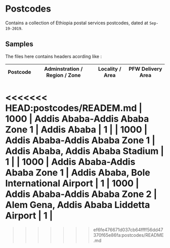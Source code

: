 # Postcodes

Contains a collection of Ethiopia postal services postcodes, dated at `Sep-19-2019`.

## Samples

The files here contains headers acording like :

|Postcode| Adminstration / Region / Zone | Locality / Area | PFW Delivery Area |
|---|---|---|---|
<<<<<<< HEAD:postcodes/READEM.md
| 1000 | Addis Ababa-Addis Ababa Zone 1 | Addis Ababa | 1 | 
| 1000 | Addis Ababa-Addis Ababa Zone 1 | Addis Ababa, Addis Ababa Stadium | 1 | 
| 1000 | Addis Ababa-Addis Ababa Zone 1 | Addis Ababa, Bole International Airport | 1 |
1000 | Addis Ababa-Addis Ababa Zone 2 | Alem Gena, Addis Ababa Liddetta Airport | 1 | 
=======
>>>>>>> ef6fe476671d037cb64ffff56dd47370f65e86fa:postcodes/README.md
